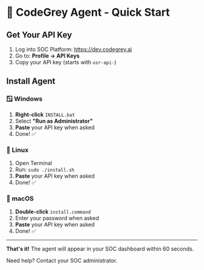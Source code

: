 # 🚀 CodeGrey Agent - Quick Start

## Get Your API Key
1. Log into SOC Platform: https://dev.codegrey.ai
2. Go to: **Profile → API Keys**
3. Copy your API key (starts with `usr-api-`)

## Install Agent

### 🪟 Windows
1. **Right-click** `INSTALL.bat`
2. Select **"Run as Administrator"**
3. **Paste** your API key when asked
4. Done! ✅

### 🐧 Linux
1. Open Terminal
2. Run: `sudo ./install.sh`
3. **Paste** your API key when asked
4. Done! ✅

### 🍎 macOS
1. **Double-click** `install.command`
2. Enter your password when asked
3. **Paste** your API key when asked
4. Done! ✅

---

**That's it!** The agent will appear in your SOC dashboard within 60 seconds.

Need help? Contact your SOC administrator.
